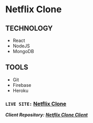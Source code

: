 # Netflix Clone

## TECHNOLOGY

- React
- NodeJS
- MongoDB

## TOOLS

- Git
- Firebase
- Heroku

### `LIVE SITE:` [Netflix Clone](https://netflixclonex.firebaseapp.com/)

**_Client Repository:_** **_[Netflix Clone Client](https://github.com/mekaiser/netflix-clone)_**
